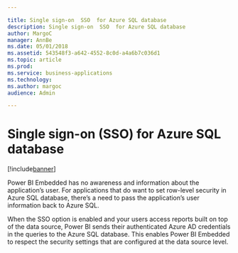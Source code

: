 ```yaml
---

title: Single sign-on  SSO  for Azure SQL database
description: Single sign-on  SSO  for Azure SQL database
author: MargoC
manager: AnnBe
ms.date: 05/01/2018
ms.assetid: 543548f3-a642-4552-8c0d-a4a6b7c036d1
ms.topic: article
ms.prod: 
ms.service: business-applications
ms.technology: 
ms.author: margoc
audience: Admin

---
```

#  Single sign-on (SSO) for Azure SQL database




[!include[banner](../../../includes/banner.md)]

Power BI Embedded has no awareness and information about the application’s user.
For applications that do want to set row-level security in Azure SQL database,
there’s a need to pass the application’s user information back to Azure SQL.

When the SSO option is enabled and your users access reports built on top of the
data source, Power BI sends their authenticated Azure AD credentials in the
queries to the Azure SQL database. This enables Power BI Embedded to respect the
security settings that are configured at the data source level.
